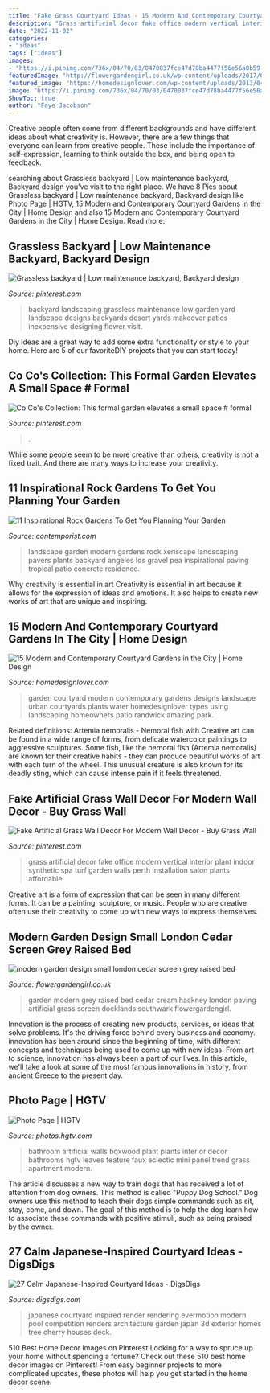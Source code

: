 ```yaml
---
title: "Fake Grass Courtyard Ideas - 15 Modern And Contemporary Courtyard Gardens In The City"
description: "Grass artificial decor fake office modern vertical interior plant indoor synthetic spa turf garden walls perth installation salon plants affordable"
date: "2022-11-02"
categories:
- "ideas"
tags: ["ideas"]
images:
- "https://i.pinimg.com/736x/04/70/03/0470037fce47d78ba4477f56e56a0b59--grassless-landscaping-backyards-grassless-backyard-ideas.jpg"
featuredImage: "http://flowergardengirl.co.uk/wp-content/uploads/2017/09/modern-garden-design-small-london-cedar-screen-grey-raised-bed-artificial-grass-cream-paving-wandsworth.jpg"
featured_image: "https://homedesignlover.com/wp-content/uploads/2013/04/1-randwick-new.jpg"
image: "https://i.pinimg.com/736x/04/70/03/0470037fce47d78ba4477f56e56a0b59--grassless-landscaping-backyards-grassless-backyard-ideas.jpg"
ShowToc: true
author: "Faye Jacobson"
---
```



Creative people often come from different backgrounds and have different ideas about what creativity is. However, there are a few things that everyone can learn from creative people. These include the importance of self-expression, learning to think outside the box, and being open to feedback.

	

		
searching about Grassless backyard | Low maintenance backyard, Backyard design you've visit to the right place. We have 8 Pics about Grassless backyard | Low maintenance backyard, Backyard design like Photo Page | HGTV, 15 Modern and Contemporary Courtyard Gardens in the City | Home Design and also 15 Modern and Contemporary Courtyard Gardens in the City | Home Design. Read more:
		
    
## Grassless Backyard | Low Maintenance Backyard, Backyard Design

<img loading=lazy src="https://i.pinimg.com/736x/04/70/03/0470037fce47d78ba4477f56e56a0b59--grassless-landscaping-backyards-grassless-backyard-ideas.jpg" onerror="this.onerror=null;this.src='https://tse4.mm.bing.net/th?id=OIP.djqQZ6sBXOWEHxYxxxE_2AHaEK&amp;pid=15.1';" alt="Grassless backyard | Low maintenance backyard, Backyard design">

_Source: pinterest.com_

>backyard landscaping grassless maintenance low garden yard landscape designs backyards desert yards makeover patios inexpensive designing flower visit. 

	

Diy ideas are a great way to add some extra functionality or style to your home. Here are 5 of our favoriteDIY projects that you can start today!

    
## Co Co&#039;s Collection: This Formal Garden Elevates A Small Space # Formal

<img loading=lazy src="https://i.pinimg.com/736x/b9/d2/07/b9d2071033ba95b06a79143b58b8e04a--backyard-garden-ideas-garden-paths.jpg" onerror="this.onerror=null;this.src='https://tse2.mm.bing.net/th?id=OIP.5HFJpyIxfqfHMEc83NGfmwAAAA&amp;pid=15.1';" alt="Co Co&#039;s Collection: This formal garden elevates a small space # formal">

_Source: pinterest.com_

>. 

	

While some people seem to be more creative than others, creativity is not a fixed trait. And there are many ways to increase your creativity.

    
## 11 Inspirational Rock Gardens To Get You Planning Your Garden

<img loading=lazy src="https://www.contemporist.com/wp-content/uploads/2016/11/rock-garden-311016-329-04-800x1067.jpg" onerror="this.onerror=null;this.src='https://tse1.mm.bing.net/th?id=OIP.8-I3jYLO84zsPDoB21JJ-QHaJ4&amp;pid=15.1';" alt="11 Inspirational Rock Gardens To Get You Planning Your Garden">

_Source: contemporist.com_

>landscape garden modern gardens rock xeriscape landscaping pavers plants backyard angeles los gravel pea inspirational paving tropical patio concrete residence. 

	

Why creativity is essential in art
Creativity is essential in art because it allows for the expression of ideas and emotions. It also helps to create new works of art that are unique and inspiring.

    
## 15 Modern And Contemporary Courtyard Gardens In The City | Home Design

<img loading=lazy src="https://homedesignlover.com/wp-content/uploads/2013/04/1-randwick-new.jpg" onerror="this.onerror=null;this.src='https://tse1.mm.bing.net/th?id=OIP.nb3k1SyLIY3Hc6SUKNmZJAHaEj&amp;pid=15.1';" alt="15 Modern and Contemporary Courtyard Gardens in the City | Home Design">

_Source: homedesignlover.com_

>garden courtyard modern contemporary gardens designs landscape urban courtyards plants water homedesignlover types using landscaping homeowners patio randwick amazing park. 

	

Related definitions: Artemia nemoralis - Nemoral fish with
Creative art can be found in a wide range of forms, from delicate watercolor paintings to aggressive sculptures. Some fish, like the nemoral fish (Artemia nemoralis) are known for their creative habits - they can produce beautiful works of art with each turn of the wheel. This unusual creature is also known for its deadly sting, which can cause intense pain if it feels threatened.

    
## Fake Artificial Grass Wall Decor For Modern Wall Decor - Buy Grass Wall

<img loading=lazy src="https://i.pinimg.com/736x/1b/f9/04/1bf904f26e3889059400b7fefea0d5c8--faux-grass-design-lab.jpg" onerror="this.onerror=null;this.src='https://tse3.mm.bing.net/th?id=OIP.jpztIAPTAUrsv1l7eiZSxwHaGu&amp;pid=15.1';" alt="Fake Artificial Grass Wall Decor For Modern Wall Decor - Buy Grass Wall">

_Source: pinterest.com_

>grass artificial decor fake office modern vertical interior plant indoor synthetic spa turf garden walls perth installation salon plants affordable. 

	

Creative art is a form of expression that can be seen in many different forms. It can be a painting, sculpture, or music. People who are creative often use their creativity to come up with new ways to express themselves.

    
## Modern Garden Design Small London Cedar Screen Grey Raised Bed

<img loading=lazy src="http://flowergardengirl.co.uk/wp-content/uploads/2017/09/modern-garden-design-small-london-cedar-screen-grey-raised-bed-artificial-grass-cream-paving-wandsworth.jpg" onerror="this.onerror=null;this.src='https://tse2.mm.bing.net/th?id=OIP.0yxwKVPIvS1CAmgWuyZciwHaEK&amp;pid=15.1';" alt="modern garden design small london cedar screen grey raised bed">

_Source: flowergardengirl.co.uk_

>garden modern grey raised bed cedar cream hackney london paving artificial grass screen docklands southwark flowergardengirl. 

	

Innovation is the process of creating new products, services, or ideas that solve problems. It's the driving force behind every business and economy. innovation has been around since the beginning of time, with different concepts and techniques being used to come up with new ideas. From art to science, innovation has always been a part of our lives. In this article, we'll take a look at some of the most famous innovations in history, from ancient Greece to the present day.

    
## Photo Page | HGTV

<img loading=lazy src="http://hgtvhome.sndimg.com/content/dam/images/hgtv/fullset/2013/10/7/0/BP_HUCOH101H_eclectic-green-bathroom_v.jpg.rend.hgtvcom.616.822.suffix/1400953235394.jpeg" onerror="this.onerror=null;this.src='https://tse2.mm.bing.net/th?id=OIP.bB-APXdTVqqmITNLtYYSlgHaJ4&amp;pid=15.1';" alt="Photo Page | HGTV">

_Source: photos.hgtv.com_

>bathroom artificial walls boxwood plant plants interior decor bathrooms hgtv leaves feature faux eclectic mini panel trend grass apartment modern. 

	

The article discusses a new way to train dogs that has received a lot of attention from dog owners. This method is called "Puppy Dog School." Dog owners use this method to teach their dogs simple commands such as sit, stay, come, and down. The goal of this method is to help the dog learn how to associate these commands with positive stimuli, such as being praised by the owner.

    
## 27 Calm Japanese-Inspired Courtyard Ideas - DigsDigs

<img loading=lazy src="http://www.digsdigs.com/photos/japanese-inspired-courtyard-ideas-27.jpg" onerror="this.onerror=null;this.src='https://tse2.mm.bing.net/th?id=OIP.1VnCYmhI0qWSqUo4WHUikwHaHa&amp;pid=15.1';" alt="27 Calm Japanese-Inspired Courtyard Ideas - DigsDigs">

_Source: digsdigs.com_

>japanese courtyard inspired render rendering evermotion modern pool competition renders architecture garden japan 3d exterior homes tree cherry houses deck. 

	

510 Best Home Decor Images on Pinterest
Looking for a way to spruce up your home without spending a fortune? Check out these 510 best home decor images on Pinterest! From easy beginner projects to more complicated updates, these photos will help you get started in the home decor scene.

